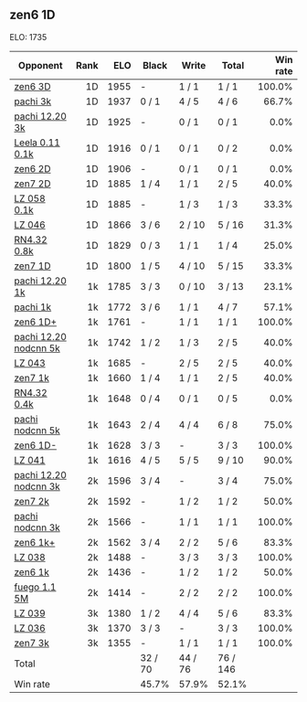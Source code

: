 ## zen6 1D ##

ELO: 1735

Opponent | Rank | ELO | Black | Write | Total | Win rate
---------|-----:|----:|-------|-------|-------|-------:
[zen6 3D](zen6%203D.md) | 1D | 1955 | - | 1 / 1 | 1 / 1 | 100.0%
[pachi 3k](pachi%203k.md) | 1D | 1937 | 0 / 1 | 4 / 5 | 4 / 6 | 66.7%
[pachi 12.20 3k](pachi%2012.20%203k.md) | 1D | 1925 | - | 0 / 1 | 0 / 1 | 0.0%
[Leela 0.11 0.1k](Leela%200.11%200.1k.md) | 1D | 1916 | 0 / 1 | 0 / 1 | 0 / 2 | 0.0%
[zen6 2D](zen6%202D.md) | 1D | 1906 | - | 0 / 1 | 0 / 1 | 0.0%
[zen7 2D](zen7%202D.md) | 1D | 1885 | 1 / 4 | 1 / 1 | 2 / 5 | 40.0%
[LZ 058 0.1k](LZ%20058%200.1k.md) | 1D | 1885 | - | 1 / 3 | 1 / 3 | 33.3%
[LZ 046](LZ%20046.md) | 1D | 1866 | 3 / 6 | 2 / 10 | 5 / 16 | 31.3%
[RN4.32 0.8k](RN4.32%200.8k.md) | 1D | 1829 | 0 / 3 | 1 / 1 | 1 / 4 | 25.0%
[zen7 1D](zen7%201D.md) | 1D | 1800 | 1 / 5 | 4 / 10 | 5 / 15 | 33.3%
[pachi 12.20 1k](pachi%2012.20%201k.md) | 1k | 1785 | 3 / 3 | 0 / 10 | 3 / 13 | 23.1%
[pachi 1k](pachi%201k.md) | 1k | 1772 | 3 / 6 | 1 / 1 | 4 / 7 | 57.1%
[zen6 1D+](zen6%201D+.md) | 1k | 1761 | - | 1 / 1 | 1 / 1 | 100.0%
[pachi 12.20 nodcnn 5k](pachi%2012.20%20nodcnn%205k.md) | 1k | 1742 | 1 / 2 | 1 / 3 | 2 / 5 | 40.0%
[LZ 043](LZ%20043.md) | 1k | 1685 | - | 2 / 5 | 2 / 5 | 40.0%
[zen7 1k](zen7%201k.md) | 1k | 1660 | 1 / 4 | 1 / 1 | 2 / 5 | 40.0%
[RN4.32 0.4k](RN4.32%200.4k.md) | 1k | 1648 | 0 / 4 | 0 / 1 | 0 / 5 | 0.0%
[pachi nodcnn 5k](pachi%20nodcnn%205k.md) | 1k | 1643 | 2 / 4 | 4 / 4 | 6 / 8 | 75.0%
[zen6 1D-](zen6%201D-.md) | 1k | 1628 | 3 / 3 | - | 3 / 3 | 100.0%
[LZ 041](LZ%20041.md) | 1k | 1616 | 4 / 5 | 5 / 5 | 9 / 10 | 90.0%
[pachi 12.20 nodcnn 3k](pachi%2012.20%20nodcnn%203k.md) | 2k | 1596 | 3 / 4 | - | 3 / 4 | 75.0%
[zen7 2k](zen7%202k.md) | 2k | 1592 | - | 1 / 2 | 1 / 2 | 50.0%
[pachi nodcnn 3k](pachi%20nodcnn%203k.md) | 2k | 1566 | - | 1 / 1 | 1 / 1 | 100.0%
[zen6 1k+](zen6%201k+.md) | 2k | 1562 | 3 / 4 | 2 / 2 | 5 / 6 | 83.3%
[LZ 038](LZ%20038.md) | 2k | 1488 | - | 3 / 3 | 3 / 3 | 100.0%
[zen6 1k](zen6%201k.md) | 2k | 1436 | - | 1 / 2 | 1 / 2 | 50.0%
[fuego 1.1 5M](fuego%201.1%205M.md) | 2k | 1414 | - | 2 / 2 | 2 / 2 | 100.0%
[LZ 039](LZ%20039.md) | 3k | 1380 | 1 / 2 | 4 / 4 | 5 / 6 | 83.3%
[LZ 036](LZ%20036.md) | 3k | 1370 | 3 / 3 | - | 3 / 3 | 100.0%
[zen7 3k](zen7%203k.md) | 3k | 1355 | - | 1 / 1 | 1 / 1 | 100.0%
Total | | | 32 / 70 | 44 / 76 | 76 / 146 | 
Win rate| | | 45.7% | 57.9% | 52.1% | 
